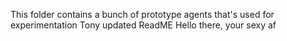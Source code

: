 This folder contains a bunch of prototype agents that's used for experimentation
Tony updated ReadME 
Hello there, your sexy af